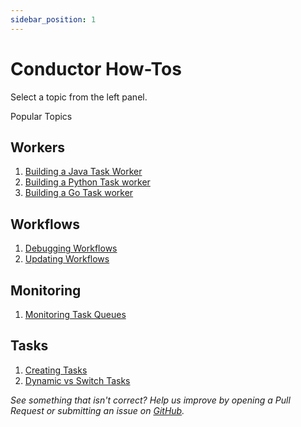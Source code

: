 ```yaml
---
sidebar_position: 1
---
```


# Conductor How-Tos

Select a topic from the left panel.

Popular Topics

## Workers

1. [Building a Java Task Worker](./how-tos/Workers/build-a-java-task-worker)
1. [Building a Python Task worker](./how-tos/Workers/build-a-python-task-worker)
1. [Building a Go Task worker](./how-tos/Workers/build-a-golang-task-worker)

## Workflows 
1. [Debugging Workflows](./how-tos/Workflows/debugging-workflows)
1. [Updating Workflows](./how-tos/Workflows/updating-workflows)

## Monitoring

1. [Monitoring Task Queues](./how-tos/Tasks/monitoring-task-queues.md)

## Tasks
1. [Creating Tasks](./how-tos/Tasks/creating-tasks)
1. [Dynamic vs Switch Tasks](./how-tos/Tasks/dynamic-vs-switch-tasks)

*See something that isn't correct? Help us improve by opening a Pull Request or submitting an issue on [GitHub](https://github.com/orkes-io/docs).*


